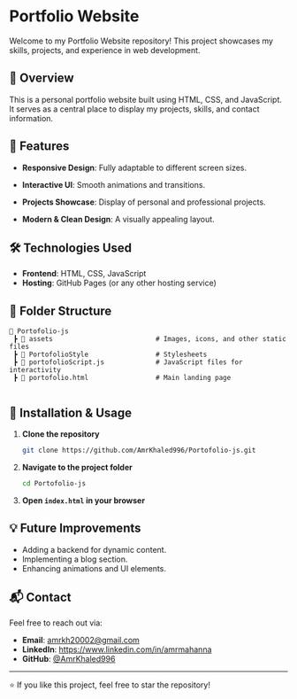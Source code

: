 # Portfolio Website

Welcome to my Portfolio Website repository! This project showcases my skills, projects, and experience in web development.

## 📌 Overview
This is a personal portfolio website built using HTML, CSS, and JavaScript. It serves as a central place to display my projects, skills, and contact information.

## 🚀 Features
- **Responsive Design**: Fully adaptable to different screen sizes.
- **Interactive UI**: Smooth animations and transitions.
- **Projects Showcase**: Display of personal and professional projects.

- **Modern & Clean Design**: A visually appealing layout.

## 🛠️ Technologies Used
- **Frontend**: HTML, CSS, JavaScript
- **Hosting**: GitHub Pages (or any other hosting service)

## 📂 Folder Structure
```
📂 Portofolio-js
 ┣ 📂 assets                          # Images, icons, and other static files
 ┣ 📜 PortofolioStyle                 # Stylesheets
 ┣ 📜 portofolioScript.js             # JavaScript files for interactivity
 ┣ 📜 portofolio.html                 # Main landing page
 
```

## 📖 Installation & Usage
1. **Clone the repository**
   ```sh
   git clone https://github.com/AmrKhaled996/Portofolio-js.git
   ```
2. **Navigate to the project folder**
   ```sh
   cd Portofolio-js
   ```
3. **Open `index.html` in your browser**


## 💡 Future Improvements
- Adding a backend for dynamic content.
- Implementing a blog section.
- Enhancing animations and UI elements.

## 📬 Contact
Feel free to reach out via:
- **Email**: amrkh20002@gmail.com
- **LinkedIn**: https://www.linkedin.com/in/amrmahanna
- **GitHub**: [@AmrKhaled996](https://github.com/AmrKhaled996)

---

⭐️ If you like this project, feel free to star the repository!


